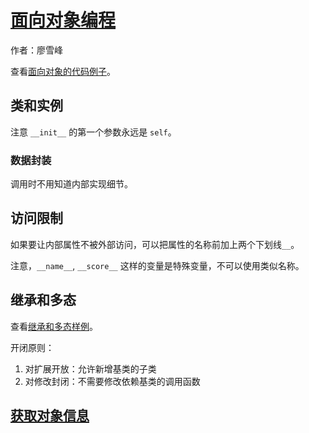 # [面向对象编程](http://www.liaoxuefeng.com/wiki/001374738125095c955c1e6d8bb493182103fac9270762a000/0013868200385680e8cf932dba9433ea367de9aba2b4784000)

作者：廖雪峰

查看[面向对象的代码例子](../scripts/oop_basics.py)。

## 类和实例

注意 `__init__`  的第一个参数永远是 `self`。

### 数据封装

调用时不用知道内部实现细节。

## 访问限制

如果要让内部属性不被外部访问，可以把属性的名称前加上两个下划线`__`。

注意，`__name__`, `__score__` 这样的变量是特殊变量，不可以使用类似名称。

## 继承和多态

查看[继承和多态样例](../scripts/oop_animal.py)。

开闭原则：

1. 对扩展开放：允许新增基类的子类
2. 对修改封闭：不需要修改依赖基类的调用函数

## [获取对象信息](http://www.liaoxuefeng.com/wiki/001374738125095c955c1e6d8bb493182103fac9270762a000/0013868200480395edcd8f8987a4871b01b5e340bbb8223000)